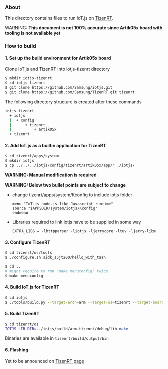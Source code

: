 ### About

This directory contains files to run IoT.js on [TizenRT](https://github.com/Samsung/TizenRT).

WARNING: **This document is not 100% accurate since Artik05x board with tooling is not available yet**

### How to build

#### 1. Set up the build environment for Artik05x board

Clone IoT.js and TizenRT into iotjs-tizenrt directory

```bash
$ mkdir iotjs-tizenrt
$ cd iotjs-tizenrt
$ git clone https://github.com/Samsung/iotjs.git
$ git clone https://github.com/Samsung/TizenRT.git tizenrt
```
The following directory structure is created after these commands

```bash
iotjs-tizenrt
  + iotjs
  |  + config
  |      + tizenrt
  |          + artik05x
  + tizenrt
```

#### 2. Add IoT.js as a builtin application for TizenRT

```bash
$ cd tizenrt/apps/system
$ mkdir iotjs
$ cp ../../../iotjs/config/tizenrt/artik05x/app/* ./iotjs/
```

**WARNING: Manual modification is required**

**WARNING: Below two bullet points are subject to change**

* change tizenrt/apps/system/Kconfig to include iotjs folder
    ```
    menu "IoT.js node.js like Javascript runtime"
    source "$APPSDIR/system/iotjs/Kconfig"
    endmenu
    ```
* Libraries required to link iotjs have to be supplied in some way
    ```
    EXTRA_LIBS = -lhttpparser -liotjs -ljerrycore -ltuv -ljerry-libm
    ```


#### 3. Configure TizenRT

```bash
$ cd tizenrt/os/tools
$ ./configure.sh sidk_s5jt200/hello_with_tash

$ cd ..
# might require to run "make menuconfig" twice
$ make menuconfig
```

#### 4. Build IoT.js for TizenRT

```bash
$ cd iotjs
$ ./tools/build.py --target-arch=arm --target-os=tizenrt --target-board=artik05x --sysroot=../tizenrt/os

```

#### 5. Build TizenRT

```bash
$ cd tizenrt/os
IOTJS_LIB_DIR=../iotjs/build/arm-tizenrt/debug/lib make
```
Binaries are available in `tizenrt/build/output/bin`

#### 6. Flashing

Yet to be announced on [TizenRT page](https://github.com/Samsung/TizenRT#board)

